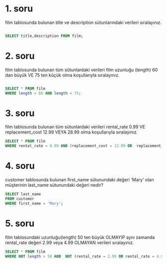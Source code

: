 # 1. soru

film tablosunda bulunan title ve description sütunlarındaki verileri sıralayınız.

```SQL

SELECT title,description FROM film;

```

# 2. soru
film tablosunda bulunan tüm sütunlardaki verileri film uzunluğu (length) 60 dan büyük VE 75 ten küçük olma koşullarıyla sıralayınız.

```SQL

SELECT * FROM film
WHERE length > 60 AND length < 75;
```
# 3. soru
film tablosunda bulunan tüm sütunlardaki verileri rental_rate 0.99 VE replacement_cost 12.99 VEYA 28.99 olma koşullarıyla sıralayınız.
```SQL
SELECT * FROM film
WHERE rental_rate = 0.99 AND (replacement_cost = 12.99 OR  replacement_cost = 28.99);
```

# 4. soru
customer tablosunda bulunan first_name sütunundaki değeri 'Mary' olan müşterinin last_name sütunundaki değeri nedir?

```SQL
SELECT last_name
FROM customer
WHERE first_name = 'Mary';

```
# 5. soru
film tablosundaki uzunluğu(length) 50 ten büyük OLMAYIP aynı zamanda rental_rate değeri 2.99 veya 4.99 OLMAYAN verileri sıralayınız.
```SQL
SELECT * FROM film
WHERE NOT length > 50 AND  NOT (rental_rate = 2.99 OR rental_rate = 4.99);
```
